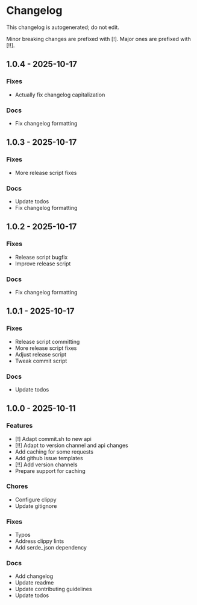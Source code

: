 # Changelog

This changelog is autogenerated; do not edit.

Minor breaking changes are prefixed with [!]. Major ones are prefixed with [!!].


## 1.0.4 - 2025-10-17

### Fixes

 - Actually fix changelog capitalization

### Docs

 - Fix changelog formatting


## 1.0.3 - 2025-10-17

### Fixes

 -  More release script fixes

### Docs

 -  Update todos
 -  Fix changelog formatting


## 1.0.2 - 2025-10-17

### Fixes

 -  Release script bugfix
 -  Improve release script

### Docs

 -  Fix changelog formatting


## 1.0.1 - 2025-10-17

### Fixes

 -  Release script committing
 -  More release script fixes
 -  Adjust release script
 -  Tweak commit script

### Docs

 -  Update todos


## 1.0.0 - 2025-10-11

### Features

- [!] Adapt commit.sh to new api
- [!!] Adapt to version channel and api changes
- Add caching for some requests
- Add github issue templates
- [!!] Add version channels
- Prepare support for caching

### Chores

- Configure clippy
- Update gitignore

### Fixes

- Typos
- Address clippy lints
- Add serde_json dependency

### Docs

- Add changelog
- Update readme
- Update contributing guidelines
- Update todos
